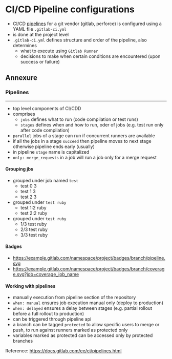 # CI/CD Pipeline configurations

- CI/CD [pipelines](#Pipelines) for a git vendor (gitlab, perforce) is configured using a YAML file `.gitlab-ci.yml`
- is done at the project level
- `.gitlab-ci.yml` defines structure and order of the pipeline, also determines
  - what to execute using `Gitlab Runner`
  - decisions to make when certain conditions are encountered (upon success or failure)

## Annexure

### Pipelines

---

- top level components of CI/CDD
- comprises
  - `jobs` defines what to run (code compilation or test runs)
  - `stages` defines when and how to run, oder of jobs (e.g. test run only after code compilation)
- `parallel` jobs of a stage can run if concurrent runners are available
- if all the jobs in a stage `succeed` then pipeline moves to next stage otherwise pipeline ends early (usually)
- in pipeline `stage` name is capitalized
- `only: merge_requests` in a job will run a job only for a merge request

#### Grouping jbs

- grouped under job named `test`
  - test 0 3
  - test 1 3
  - test 2 3
- grouped under `test ruby`
  - test 1:2 ruby
  - test 2:2 ruby
- grouped under `test ruby`
  - 1/3 test ruby
  - 2/3 test ruby
  - 3/3 test ruby

#### Badges

- <https://example.gitlab.com/namespace/project/badges/branch/pipeline.svg>
- <https://example.gitlab.com/namespace/project/badges/branch/coverage.svg?job=coverage_job_name>

#### Working with pipelines

- manually execution from pipeline section of the repository
- `when: manual` ensures job execution manual only (deploy to production)
- `when: delayed` ensures a delay between stages (e.g. partial rollout before a full rollout to production)
- can be triggered through pipeline api
- a branch can be tagged `protected` to allow specific users to merge or push, to run against runners marked as protected only
- variables marked as protected can be accessed only by protected branches

Reference: <https://docs.gitlab.com/ee/ci/pipelines.html>
